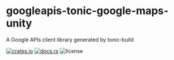 # googleapis-tonic-google-maps-unity

A Google APIs client library generated by tonic-build

[![crates.io](https://img.shields.io/crates/v/googleapis-tonic-google-maps-unity)](https://crates.io/crates/googleapis-tonic-google-maps-unity)
[![docs.rs](https://img.shields.io/docsrs/googleapis-tonic-google-maps-unity)](https://docs.rs/googleapis-tonic-google-maps-unity)
![license](https://img.shields.io/crates/l/googleapis-tonic-google-maps-unity)
